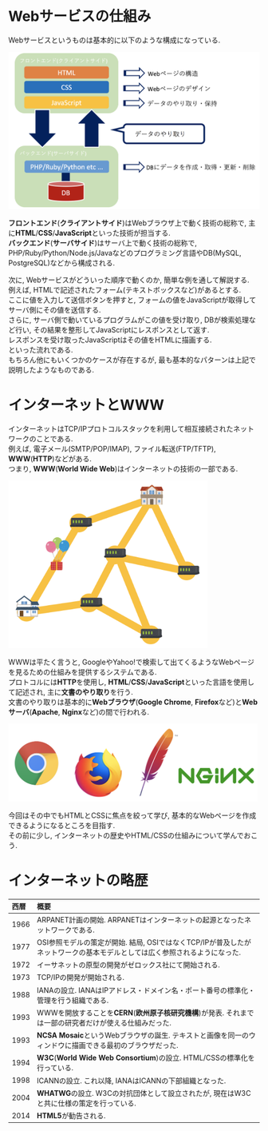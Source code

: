 # Webサービスの仕組み
Webサービスというものは基本的に以下のような構成になっている.

<img src="../img/01_what_is_web/001.png" width="600">

**フロントエンド**(**クライアントサイド**)はWebブラウザ上で動く技術の総称で, 主に**HTML**/**CSS**/**JavaScript**といった技術が担当する.  
**バックエンド**(**サーバサイド**)はサーバ上で動く技術の総称で, PHP/Ruby/Python/Node.js/Javaなどのプログラミング言語やDB(MySQL, PostgreSQL)などから構成される.

次に, Webサービスがどういった順序で動くのか, 簡単な例を通して解説する.  
例えば, HTMLで記述されたフォーム(テキストボックスなど)があるとする.  
ここに値を入力して送信ボタンを押すと, フォームの値をJavaScriptが取得してサーバ側にその値を送信する.  
さらに, サーバ側で動いているプログラムがこの値を受け取り, DBが検索処理など行い, その結果を整形してJavaScriptにレスポンスとして返す.  
レスポンスを受け取ったJavaScriptはその値をHTMLに描画する.  
といった流れである.  
もちろん他にもいくつかのケースが存在するが, 最も基本的なパターンは上記で説明したようなものである.

# インターネットとWWW
インターネットはTCP/IPプロトコルスタックを利用して相互接続されたネットワークのことである.  
例えば, 電子メール(SMTP/POP/IMAP), ファイル転送(FTP/TFTP), **WWW**(**HTTP**)などがある.  
つまり, **WWW**(**World Wide Web**)はインターネットの技術の一部である.

<img src="../img/01_what_is_web/002.png" width="400">

WWWは平たく言うと, GoogleやYahoo!で検索して出てくるようなWebページを見るための仕組みを提供するシステムである.  
プロトコルには**HTTP**を使用し, **HTML**/**CSS**/**JavaScript**といった言語を使用して記述され, 主に**文書のやり取り**を行う.  
文書のやり取りは基本的に**Webブラウザ**(**Google Chrome**, **Firefox**など)と**Webサーバ**(**Apache**, **Nginx**など)の間で行われる.  

<img src="../img/01_what_is_web/003.png" width="500">

今回はその中でもHTMLとCSSに焦点を絞って学び, 基本的なWebページを作成できるようになるところを目指す.  
その前に少し, インターネットの歴史やHTML/CSSの仕組みについて学んでおこう.

# インターネットの略歴

|西暦|概要|
|:--|:--|
|1966|ARPANET計画の開始. ARPANETはインターネットの起源となったネットワークである.|
|1977|OSI参照モデルの策定が開始. 結局, OSIではなくTCP/IPが普及したがネットワークの基本モデルとしては広く参照されるようになった.|
|1972|イーサネットの原型の開発がゼロックス社にて開始される.|
|1973|TCP/IPの開発が開始される.|
|1988|IANAの設立. IANAはIPアドレス・ドメイン名・ポート番号の標準化・管理を行う組織である.|
|1993|WWWを開放することを**CERN**(**欧州原子核研究機構**)が発表. それまでは一部の研究者だけが使える仕組みだった.|
|1993|**NCSA Mosaic**というWebブラウザの誕生. テキストと画像を同一のウィンドウに描画できる最初のブラウザだった.|
|1994|**W3C**(**World Wide Web Consortium**)の設立. HTML/CSSの標準化を行っている.|
|1998|ICANNの設立. これ以降, IANAはICANNの下部組織となった.|
|2004|**WHATWG**の設立. W3Cの対抗団体として設立されたが, 現在はW3Cと共に仕様の策定を行っている.|
|2014|**HTML5**が勧告される.|
